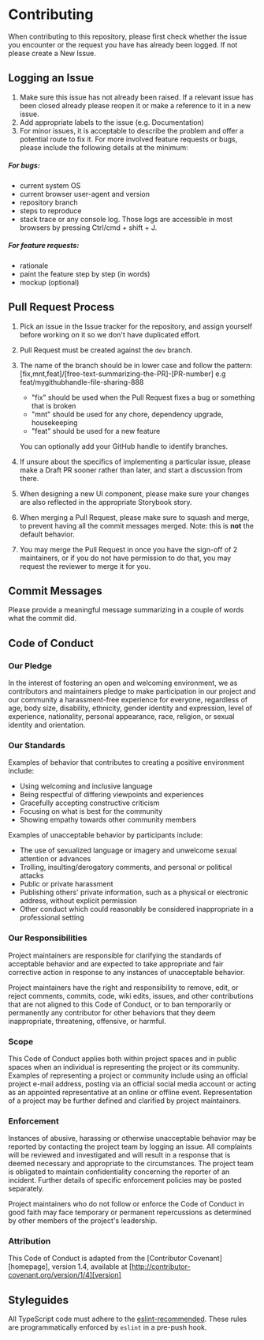 # Contributing

When contributing to this repository, please first check whether the issue you encounter or the request you have has already been logged. If not please create a New Issue.

## Logging an Issue

1. Make sure this issue has not already been raised. If a relevant issue has been closed already please reopen it or make a reference to it in a new issue.
1. Add appropriate labels to the issue (e.g. Documentation)
1. For minor issues, it is acceptable to describe the problem and offer a potential route to fix it. For more involved feature requests or bugs, please include the following details at the minimum:

##### For bugs:

- current system OS
- current browser user-agent and version
- repository branch
- steps to reproduce
- stack trace or any console log. Those logs are accessible in most browsers by pressing Ctrl/cmd + shift + J. 

##### For feature requests:

- rationale
- paint the feature step by step (in words)
- mockup (optional)

## Pull Request Process

1. Pick an issue in the Issue tracker for the repository, and assign yourself before working on it so we don't have duplicated effort.
1. Pull Request must be created against the `dev` branch.
1. The name of the branch should be in lower case and follow the pattern: [fix,mnt,feat]/[free-text-summarizing-the-PR]-[PR-number] e.g feat/mygithubhandle-file-sharing-888
    - "fix" should be used when the Pull Request fixes a bug or something that is broken
    - "mnt" should be used for any chore, dependency upgrade, housekeeping
    - "feat" should be used for a new feature

    You can optionally add your GitHub handle to identify branches.
1. If unsure about the specifics of implementing a particular issue, please make a Draft PR sooner rather than later, and start a discussion from there.
1. When designing a new UI component, please make sure your changes are also reflected in the appropriate Storybook story.
1. When merging a Pull Request, please make sure to squash and merge, to prevent having all the commit messages merged. Note: this is **not** the default behavior.
1. You may merge the Pull Request in once you have the sign-off of 2 maintainers, or if you
   do not have permission to do that, you may request the reviewer to merge it for you.

## Commit Messages

Please provide a meaningful message summarizing in a couple of words what the commit did.  

## Code of Conduct

### Our Pledge

In the interest of fostering an open and welcoming environment, we as
contributors and maintainers pledge to make participation in our project and our community a harassment-free experience for everyone, regardless of age, body size, disability, ethnicity, gender identity and expression, level of experience, nationality, personal appearance, race, religion, or sexual identity and orientation.

### Our Standards

Examples of behavior that contributes to creating a positive environment
include:

* Using welcoming and inclusive language
* Being respectful of differing viewpoints and experiences
* Gracefully accepting constructive criticism
* Focusing on what is best for the community
* Showing empathy towards other community members

Examples of unacceptable behavior by participants include:

* The use of sexualized language or imagery and unwelcome sexual attention or advances
* Trolling, insulting/derogatory comments, and personal or political attacks
* Public or private harassment
* Publishing others' private information, such as a physical or electronic
  address, without explicit permission
* Other conduct which could reasonably be considered inappropriate in a
  professional setting

### Our Responsibilities

Project maintainers are responsible for clarifying the standards of acceptable behavior and are expected to take appropriate and fair corrective action in response to any instances of unacceptable behavior.

Project maintainers have the right and responsibility to remove, edit, or
reject comments, commits, code, wiki edits, issues, and other contributions that are not aligned to this Code of Conduct, or to ban temporarily or permanently any contributor for other behaviors that they deem inappropriate, threatening, offensive, or harmful.

### Scope

This Code of Conduct applies both within project spaces and in public spaces when an individual is representing the project or its community. Examples of representing a project or community include using an official project e-mail address, posting via an official social media account or acting as an appointed representative at an online or offline event. Representation of a project may be further defined and clarified by project maintainers.

### Enforcement

Instances of abusive, harassing or otherwise unacceptable behavior may be reported by contacting the project team by logging an issue. All
complaints will be reviewed and investigated and will result in a response that is deemed necessary and appropriate to the circumstances. The project team is obligated to maintain confidentiality concerning the reporter of an incident.
Further details of specific enforcement policies may be posted separately.

Project maintainers who do not follow or enforce the Code of Conduct in good
faith may face temporary or permanent repercussions as determined by other
members of the project's leadership.

### Attribution

This Code of Conduct is adapted from the [Contributor Covenant][homepage], version 1.4,
available at [http://contributor-covenant.org/version/1/4][version]

## Styleguides

All TypeScript code must adhere to the [eslint-recommended](https://eslint.org/docs/rules/). These rules are programmatically enforced by `eslint` in a pre-push hook.
